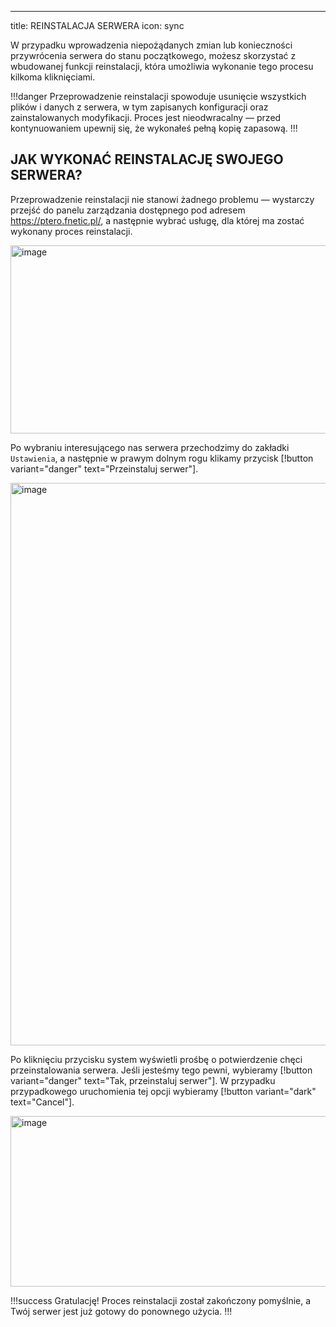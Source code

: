 ---
title: REINSTALACJA SERWERA
icon: sync

W przypadku wprowadzenia niepożądanych zmian lub konieczności przywrócenia serwera do stanu początkowego, możesz skorzystać z wbudowanej funkcji reinstalacji, która umożliwia wykonanie tego procesu kilkoma kliknięciami.

!!!danger
Przeprowadzenie reinstalacji spowoduje usunięcie wszystkich plików i danych z serwera, w tym zapisanych konfiguracji oraz zainstalowanych modyfikacji. Proces jest nieodwracalny — przed kontynuowaniem upewnij się, że wykonałeś pełną kopię zapasową.
!!!

## JAK WYKONAĆ REINSTALACJĘ SWOJEGO SERWERA?

Przeprowadzenie reinstalacji nie stanowi żadnego problemu — wystarczy przejść do panelu zarządzania dostępnego pod adresem https://ptero.fnetic.pl/, a następnie wybrać usługę, dla której ma zostać wykonany proces reinstalacji.

<img width="733" height="301" alt="image" src="https://github.com/user-attachments/assets/9ce6dc1e-aa95-41f0-8111-42712d0509f7" /><br>

Po wybraniu interesującego nas serwera przechodzimy do zakładki ```Ustawienia```, a następnie w prawym dolnym rogu klikamy przycisk
[!button variant="danger" text="Przeinstaluj serwer"].

<img width="1565" height="900" alt="image" src="https://github.com/user-attachments/assets/e32e89b8-177d-47e3-800f-71f44d274aae" /><br>

Po kliknięciu przycisku system wyświetli prośbę o potwierdzenie chęci przeinstalowania serwera.
Jeśli jesteśmy tego pewni, wybieramy
[!button variant="danger" text="Tak, przeinstaluj serwer"].
W przypadku przypadkowego uruchomienia tej opcji wybieramy
[!button variant="dark" text="Cancel"].

<img width="714" height="273" alt="image" src="https://github.com/user-attachments/assets/fccd63a8-ec29-4869-b538-e468015e45f6" /><br>

!!!success Gratulację!
Proces reinstalacji został zakończony pomyślnie, a Twój serwer jest już gotowy do ponownego użycia.
!!!
